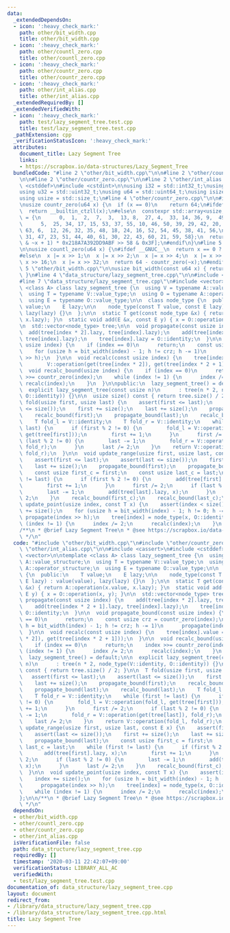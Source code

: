 ```yaml
---
data:
  _extendedDependsOn:
  - icon: ':heavy_check_mark:'
    path: other/bit_width.cpp
    title: other/bit_width.cpp
  - icon: ':heavy_check_mark:'
    path: other/countl_zero.cpp
    title: other/countl_zero.cpp
  - icon: ':heavy_check_mark:'
    path: other/countr_zero.cpp
    title: other/countr_zero.cpp
  - icon: ':heavy_check_mark:'
    path: other/int_alias.cpp
    title: other/int_alias.cpp
  _extendedRequiredBy: []
  _extendedVerifiedWith:
  - icon: ':heavy_check_mark:'
    path: test/lazy_segment_tree.test.cpp
    title: test/lazy_segment_tree.test.cpp
  _pathExtension: cpp
  _verificationStatusIcon: ':heavy_check_mark:'
  attributes:
    document_title: Lazy Segment Tree
    links:
    - https://scrapbox.io/data-structures/Lazy_Segment_Tree
  bundledCode: "#line 2 \"other/bit_width.cpp\"\n\n#line 2 \"other/countl_zero.cpp\"\
    \n\n#line 2 \"other/countr_zero.cpp\"\n\n#line 2 \"other/int_alias.cpp\"\n\n#include\
    \ <cstddef>\n#include <cstdint>\n\nusing i32 = std::int32_t;\nusing i64 = std::int64_t;\n\
    using u32 = std::uint32_t;\nusing u64 = std::uint64_t;\nusing isize = std::ptrdiff_t;\n\
    using usize = std::size_t;\n#line 4 \"other/countr_zero.cpp\"\n\n#include <array>\n\
    \nusize countr_zero(u64 x) {\n  if (x == 0)\n    return 64;\n#ifdef __GNUC__\n\
    \  return __builtin_ctzll(x);\n#else\n  constexpr std::array<usize, 64> table\
    \ = {\n      0,  1,  2,  7,  3,  13, 8,  27, 4,  33, 14, 36, 9,  49, 28, 19,\n\
    \      5,  25, 34, 17, 15, 53, 37, 55, 10, 46, 50, 39, 29, 42, 20, 57,\n     \
    \ 63, 6,  12, 26, 32, 35, 48, 18, 24, 16, 52, 54, 45, 38, 41, 56,\n      62, 11,\
    \ 31, 47, 23, 51, 44, 40, 61, 30, 22, 43, 60, 21, 59, 58};\n  return table[(x\
    \ & ~x + 1) * 0x218A7A392DD9ABF >> 58 & 0x3F];\n#endif\n}\n#line 5 \"other/countl_zero.cpp\"\
    \n\nusize countl_zero(u64 x) {\n#ifdef __GNUC__\n  return x == 0 ? 64 : __builtin_clzll(x);\n\
    #else\n  x |= x >> 1;\n  x |= x >> 2;\n  x |= x >> 4;\n  x |= x >> 8;\n  x |=\
    \ x >> 16;\n  x |= x >> 32;\n  return 64 - countr_zero(~x);\n#endif\n}\n#line\
    \ 5 \"other/bit_width.cpp\"\n\nusize bit_width(const u64 x) { return 64 - countl_zero(x);\
    \ }\n#line 4 \"data_structure/lazy_segment_tree.cpp\"\n\n#include <cassert>\n\
    #line 7 \"data_structure/lazy_segment_tree.cpp\"\n#include <vector>\n\ntemplate\
    \ <class A> class lazy_segment_tree {\n  using V = typename A::value_structure;\n\
    \  using T = typename V::value_type;\n  using O = typename A::operator_structure;\n\
    \  using E = typename O::value_type;\n\n  class node_type {\n  public:\n    T\
    \ value;\n    E lazy;\n\n    node_type(const T value, const E lazy) : value(value),\
    \ lazy(lazy) {}\n  };\n\n  static T get(const node_type &x) { return A::operation(x.value,\
    \ x.lazy); }\n  static void add(E &x, const E y) { x = O::operation(x, y); }\n\
    \n  std::vector<node_type> tree;\n\n  void propagate(const usize index) {\n  \
    \  add(tree[index * 2].lazy, tree[index].lazy);\n    add(tree[index * 2 + 1].lazy,\
    \ tree[index].lazy);\n    tree[index].lazy = O::identity;\n  }\n\n  void propagate_bound(const\
    \ usize index) {\n    if (index == 0)\n      return;\n    const usize crz = countr_zero(index);\n\
    \    for (usize h = bit_width(index) - 1; h != crz; h -= 1)\n      propagate(index\
    \ >> h);\n  }\n\n  void recalc(const usize index) {\n    tree[index].value =\n\
    \        V::operation(get(tree[index * 2]), get(tree[index * 2 + 1]));\n  }\n\n\
    \  void recalc_bound(usize index) {\n    if (index == 0)\n      return;\n    index\
    \ >>= countr_zero(index);\n    while (index != 1) {\n      index /= 2;\n     \
    \ recalc(index);\n    }\n  }\n\npublic:\n  lazy_segment_tree() = default;\n\n\
    \  explicit lazy_segment_tree(const usize n)\n      : tree(n * 2, node_type(V::identity,\
    \ O::identity)) {}\n\n  usize size() const { return tree.size() / 2; }\n\n  T\
    \ fold(usize first, usize last) {\n    assert(first <= last);\n    assert(last\
    \ <= size());\n    first += size();\n    last += size();\n    propagate_bound(first);\n\
    \    recalc_bound(first);\n    propagate_bound(last);\n    recalc_bound(last);\n\
    \    T fold_l = V::identity;\n    T fold_r = V::identity;\n    while (first !=\
    \ last) {\n      if (first % 2 != 0) {\n        fold_l = V::operation(fold_l,\
    \ get(tree[first]));\n        first += 1;\n      }\n      first /= 2;\n      if\
    \ (last % 2 != 0) {\n        last -= 1;\n        fold_r = V::operation(get(tree[last]),\
    \ fold_r);\n      }\n      last /= 2;\n    }\n    return V::operation(fold_l,\
    \ fold_r);\n  }\n\n  void update_range(usize first, usize last, const E x) {\n\
    \    assert(first <= last);\n    assert(last <= size());\n    first += size();\n\
    \    last += size();\n    propagate_bound(first);\n    propagate_bound(last);\n\
    \    const usize first_c = first;\n    const usize last_c = last;\n    while (first\
    \ != last) {\n      if (first % 2 != 0) {\n        add(tree[first].lazy, x);\n\
    \        first += 1;\n      }\n      first /= 2;\n      if (last % 2 != 0) {\n\
    \        last -= 1;\n        add(tree[last].lazy, x);\n      }\n      last /=\
    \ 2;\n    }\n    recalc_bound(first_c);\n    recalc_bound(last_c);\n  }\n\n  void\
    \ update_point(usize index, const T x) {\n    assert(index < size());\n    index\
    \ += size();\n    for (usize h = bit_width(index) - 1; h != 0; h -= 1)\n     \
    \ propagate(index >> h);\n    tree[index] = node_type(x, O::identity);\n    while\
    \ (index != 1) {\n      index /= 2;\n      recalc(index);\n    }\n  }\n};\n\n\
    /**\n * @brief Lazy Segment Tree\n * @see https://scrapbox.io/data-structures/Lazy_Segment_Tree\n\
    \ */\n"
  code: "#include \"other/bit_width.cpp\"\n#include \"other/countr_zero.cpp\"\n#include\
    \ \"other/int_alias.cpp\"\n\n#include <cassert>\n#include <cstddef>\n#include\
    \ <vector>\n\ntemplate <class A> class lazy_segment_tree {\n  using V = typename\
    \ A::value_structure;\n  using T = typename V::value_type;\n  using O = typename\
    \ A::operator_structure;\n  using E = typename O::value_type;\n\n  class node_type\
    \ {\n  public:\n    T value;\n    E lazy;\n\n    node_type(const T value, const\
    \ E lazy) : value(value), lazy(lazy) {}\n  };\n\n  static T get(const node_type\
    \ &x) { return A::operation(x.value, x.lazy); }\n  static void add(E &x, const\
    \ E y) { x = O::operation(x, y); }\n\n  std::vector<node_type> tree;\n\n  void\
    \ propagate(const usize index) {\n    add(tree[index * 2].lazy, tree[index].lazy);\n\
    \    add(tree[index * 2 + 1].lazy, tree[index].lazy);\n    tree[index].lazy =\
    \ O::identity;\n  }\n\n  void propagate_bound(const usize index) {\n    if (index\
    \ == 0)\n      return;\n    const usize crz = countr_zero(index);\n    for (usize\
    \ h = bit_width(index) - 1; h != crz; h -= 1)\n      propagate(index >> h);\n\
    \  }\n\n  void recalc(const usize index) {\n    tree[index].value =\n        V::operation(get(tree[index\
    \ * 2]), get(tree[index * 2 + 1]));\n  }\n\n  void recalc_bound(usize index) {\n\
    \    if (index == 0)\n      return;\n    index >>= countr_zero(index);\n    while\
    \ (index != 1) {\n      index /= 2;\n      recalc(index);\n    }\n  }\n\npublic:\n\
    \  lazy_segment_tree() = default;\n\n  explicit lazy_segment_tree(const usize\
    \ n)\n      : tree(n * 2, node_type(V::identity, O::identity)) {}\n\n  usize size()\
    \ const { return tree.size() / 2; }\n\n  T fold(usize first, usize last) {\n \
    \   assert(first <= last);\n    assert(last <= size());\n    first += size();\n\
    \    last += size();\n    propagate_bound(first);\n    recalc_bound(first);\n\
    \    propagate_bound(last);\n    recalc_bound(last);\n    T fold_l = V::identity;\n\
    \    T fold_r = V::identity;\n    while (first != last) {\n      if (first % 2\
    \ != 0) {\n        fold_l = V::operation(fold_l, get(tree[first]));\n        first\
    \ += 1;\n      }\n      first /= 2;\n      if (last % 2 != 0) {\n        last\
    \ -= 1;\n        fold_r = V::operation(get(tree[last]), fold_r);\n      }\n  \
    \    last /= 2;\n    }\n    return V::operation(fold_l, fold_r);\n  }\n\n  void\
    \ update_range(usize first, usize last, const E x) {\n    assert(first <= last);\n\
    \    assert(last <= size());\n    first += size();\n    last += size();\n    propagate_bound(first);\n\
    \    propagate_bound(last);\n    const usize first_c = first;\n    const usize\
    \ last_c = last;\n    while (first != last) {\n      if (first % 2 != 0) {\n \
    \       add(tree[first].lazy, x);\n        first += 1;\n      }\n      first /=\
    \ 2;\n      if (last % 2 != 0) {\n        last -= 1;\n        add(tree[last].lazy,\
    \ x);\n      }\n      last /= 2;\n    }\n    recalc_bound(first_c);\n    recalc_bound(last_c);\n\
    \  }\n\n  void update_point(usize index, const T x) {\n    assert(index < size());\n\
    \    index += size();\n    for (usize h = bit_width(index) - 1; h != 0; h -= 1)\n\
    \      propagate(index >> h);\n    tree[index] = node_type(x, O::identity);\n\
    \    while (index != 1) {\n      index /= 2;\n      recalc(index);\n    }\n  }\n\
    };\n\n/**\n * @brief Lazy Segment Tree\n * @see https://scrapbox.io/data-structures/Lazy_Segment_Tree\n\
    \ */\n"
  dependsOn:
  - other/bit_width.cpp
  - other/countl_zero.cpp
  - other/countr_zero.cpp
  - other/int_alias.cpp
  isVerificationFile: false
  path: data_structure/lazy_segment_tree.cpp
  requiredBy: []
  timestamp: '2020-03-11 22:42:07+09:00'
  verificationStatus: LIBRARY_ALL_AC
  verifiedWith:
  - test/lazy_segment_tree.test.cpp
documentation_of: data_structure/lazy_segment_tree.cpp
layout: document
redirect_from:
- /library/data_structure/lazy_segment_tree.cpp
- /library/data_structure/lazy_segment_tree.cpp.html
title: Lazy Segment Tree
---
```

